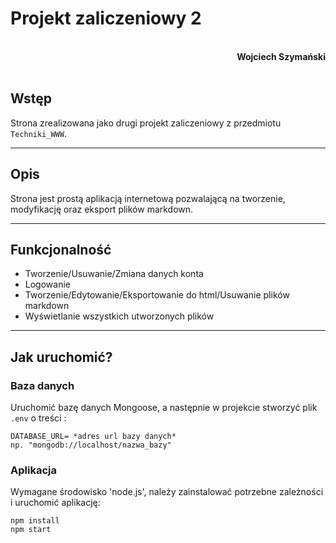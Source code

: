 # **Projekt zaliczeniowy 2**
<br>
<div style="text-align: right"><b>Wojciech Szymański</b></div>
<br>

## **Wstęp**
Strona zrealizowana jako drugi projekt zaliczeniowy z przedmiotu `Techniki_WWW`.


----------
## **Opis**
Strona jest prostą aplikacją internetową pozwalającą na tworzenie, modyfikację oraz eksport plików markdown.

----------

## **Funkcjonalność**
* Tworzenie/Usuwanie/Zmiana danych konta
* Logowanie
* Tworzenie/Edytowanie/Eksportowanie do html/Usuwanie plików markdown
* Wyświetlanie wszystkich utworzonych plików

----------


## **Jak uruchomić?**


### **Baza danych**
Uruchomić bazę danych Mongoose, a następnie w projekcie stworzyć plik `.env`
o treści :
```
DATABASE_URL= *adres url bazy danych*
np. "mongodb://localhost/nazwa_bazy"
```

### **Aplikacja**
Wymagane środowisko 'node.js', należy zainstalować potrzebne zależności i uruchomić aplikację:
```
npm install
npm start
```